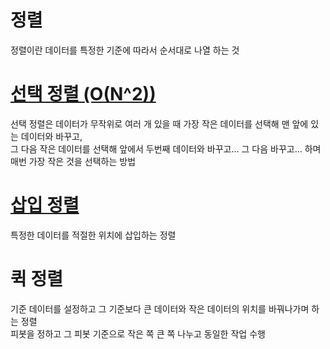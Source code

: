 # 정렬
정렬이란 데이터를 특정한 기준에 따라서 순서대로 나열 하는 것

# [선택 정렬 (O(N^2))](선택정렬.py)
선택 정렬은 데이터가 무작위로 여러 개 있을 때 가장 작은 데이터를 선택해 맨 앞에 있는 데이터와 바꾸고,  
그 다음 작은 데이터를 선택해 앞에서 두번째 데이터와 바꾸고... 그 다음 바꾸고... 하며 매번 가장 작은 것을 선택하는 방법

# [삽입 정렬](삽입정렬.py)
특정한 데이터를 적절한 위치에 삽입하는 정렬

# 퀵 정렬
기준 데이터를 설정하고 그 기준보다 큰 데이터와 작은 데이터의 위치를 바꿔나가며 하는 정렬  
피봇을 정하고 그 피봇 기준으로 작은 쪽 큰 쪽 나누고 동일한 작업 수행